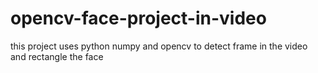# opencv-face-project-in-video
this project uses python numpy and opencv to detect frame in the video and  rectangle the face
